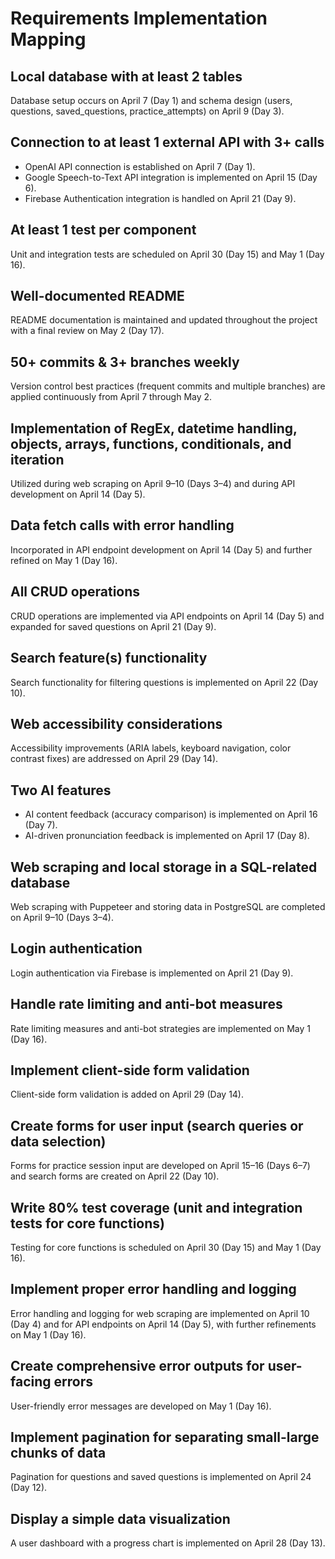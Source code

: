 # Requirements Implementation Mapping

## Local database with at least 2 tables

Database setup occurs on April 7 (Day 1) and schema design (users, questions, saved_questions, practice_attempts) on April 9 (Day 3).

## Connection to at least 1 external API with 3+ calls

- OpenAI API connection is established on April 7 (Day 1).
- Google Speech-to-Text API integration is implemented on April 15 (Day 6).
- Firebase Authentication integration is handled on April 21 (Day 9).

## At least 1 test per component

Unit and integration tests are scheduled on April 30 (Day 15) and May 1 (Day 16).

## Well-documented README

README documentation is maintained and updated throughout the project with a final review on May 2 (Day 17).

## 50+ commits & 3+ branches weekly

Version control best practices (frequent commits and multiple branches) are applied continuously from April 7 through May 2.

## Implementation of RegEx, datetime handling, objects, arrays, functions, conditionals, and iteration

Utilized during web scraping on April 9–10 (Days 3–4) and during API development on April 14 (Day 5).

## Data fetch calls with error handling

Incorporated in API endpoint development on April 14 (Day 5) and further refined on May 1 (Day 16).

## All CRUD operations

CRUD operations are implemented via API endpoints on April 14 (Day 5) and expanded for saved questions on April 21 (Day 9).

## Search feature(s) functionality

Search functionality for filtering questions is implemented on April 22 (Day 10).

## Web accessibility considerations

Accessibility improvements (ARIA labels, keyboard navigation, color contrast fixes) are addressed on April 29 (Day 14).

## Two AI features

- AI content feedback (accuracy comparison) is implemented on April 16 (Day 7).
- AI-driven pronunciation feedback is implemented on April 17 (Day 8).

## Web scraping and local storage in a SQL-related database

Web scraping with Puppeteer and storing data in PostgreSQL are completed on April 9–10 (Days 3–4).

## Login authentication

Login authentication via Firebase is implemented on April 21 (Day 9).

## Handle rate limiting and anti-bot measures

Rate limiting measures and anti-bot strategies are implemented on May 1 (Day 16).

## Implement client-side form validation

Client-side form validation is added on April 29 (Day 14).

## Create forms for user input (search queries or data selection)

Forms for practice session input are developed on April 15–16 (Days 6–7) and search forms are created on April 22 (Day 10).

## Write 80% test coverage (unit and integration tests for core functions)

Testing for core functions is scheduled on April 30 (Day 15) and May 1 (Day 16).

## Implement proper error handling and logging

Error handling and logging for web scraping are implemented on April 10 (Day 4) and for API endpoints on April 14 (Day 5), with further refinements on May 1 (Day 16).

## Create comprehensive error outputs for user-facing errors

User-friendly error messages are developed on May 1 (Day 16).

## Implement pagination for separating small-large chunks of data

Pagination for questions and saved questions is implemented on April 24 (Day 12).

## Display a simple data visualization

A user dashboard with a progress chart is implemented on April 28 (Day 13).
